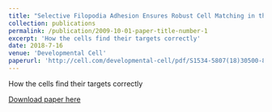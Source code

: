 ```yaml
---
title: "Selective Filopodia Adhesion Ensures Robust Cell Matching in the Drosophila Heart"
collection: publications
permalink: /publication/2009-10-01-paper-title-number-1
excerpt: 'How the cells find their targets correctly'
date: 2018-7-16
venue: 'Developmental Cell'
paperurl: 'http://cell.com/developmental-cell/pdf/S1534-5807(18)30500-8.pdf'
---
```

How the cells find their targets correctly

[Download paper here](http://cell.com/developmental-cell/pdf/S1534-5807(18)30500-8.pdf)
